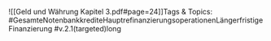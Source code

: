
![[Geld und Währung Kapitel 3.pdf#page=24]]Tags & Topics:
   #GesamteNotenbankkrediteHauptrefinanzierungsoperationenLängerfristigeFinanzierung
   #v.2.1(targeted)long